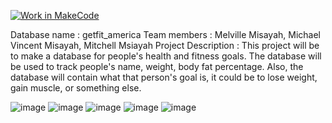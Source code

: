 [![Work in MakeCode](https://classroom.github.com/assets/work-in-make-code-c53f0c86300af1a64cdd5dc830e2509efd17c8cb483a722cacaee84d10eb8ec9.svg)](https://classroom.github.com/online_ide?assignment_repo_id=5817034&assignment_repo_type=AssignmentRepo)

Database name : getfit_america
Team members : Melville Misayah, Michael Vincent Misayah, Mitchell Msiayah
Project Description : This project will be to make a database for people's health and fitness goals. The database will be used to track people's name, weight, body fat percentage.
Also, the database will contain what that person's goal is, it could be to lose weight, gain muscle, or something else. 

![image](https://cdn.discordapp.com/attachments/880192510734008450/908597029691863060/unknown.png)
![image](https://cdn.discordapp.com/attachments/880192510734008450/908597479795200080/unknown.png)
![image](https://cdn.discordapp.com/attachments/880192510734008450/908598821142028338/unknown.png)
![image](https://cdn.discordapp.com/attachments/880192510734008450/908599029863165992/unknown.png)
![image](https://cdn.discordapp.com/attachments/880192510734008450/908599166786220072/unknown.png)


